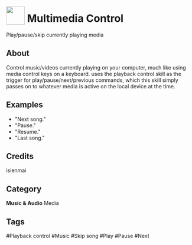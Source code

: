 # <img src="https://raw.githack.com/FortAwesome/Font-Awesome/master/svgs/solid/play-circle.svg" card_color="#22A7F0" width="50" height="50" style="vertical-align:bottom"/> Multimedia Control
Play/pause/skip currently playing media

## About
Control music/videos currently playing on your computer, much like using media control keys on a keyboard. uses the playback control skill as the trigger for play/pause/next/previous commands, which this skill simply passes on to whatever media is active on the local device at the time.

## Examples
* "Next song."
* "Pause."
* "Resume."
* "Last song."

## Credits
isienmai

## Category
**Music & Audio**
Media

## Tags
#Playback control
#Music
#Skip song
#Play
#Pause
#Next

